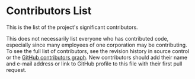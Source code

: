# Contributors List

This is the list of the project's significant contributors.

This does not necessarily list everyone who has contributed code, especially
since many employees of one corporation may be contributing. To see the full
list of contributors, see the revision history in source control or the [GitHub
contributors
graph](https://github.com/Ed-Fi-Exchange-OSS/TPDM-Community-Extension/graphs/contributors).
New contributors should add their name and e-mail address or link to GitHub
profile to this file with their first pull request.
